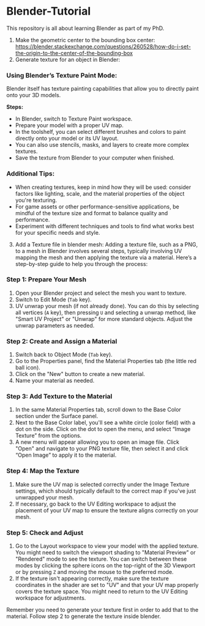 # Blender-Tutorial
This repository is all about learning Blender as part of my PhD.

1. Make the geometric center to the bounding box center: https://blender.stackexchange.com/questions/260528/how-do-i-set-the-origin-to-the-center-of-the-bounding-box
2. Generate texture for an object in Blender:

### Using Blender’s Texture Paint Mode:
Blender itself has texture painting capabilities that allow you to directly paint onto your 3D models.

**Steps:**
- In Blender, switch to Texture Paint workspace.
- Prepare your model with a proper UV map.
- In the toolshelf, you can select different brushes and colors to paint directly onto your model or its UV layout.
- You can also use stencils, masks, and layers to create more complex textures.
- Save the texture from Blender to your computer when finished.

### Additional Tips:
- When creating textures, keep in mind how they will be used: consider factors like lighting, scale, and the material properties of the object you're texturing.
- For game assets or other performance-sensitive applications, be mindful of the texture size and format to balance quality and performance.
- Experiment with different techniques and tools to find what works best for your specific needs and style.

3. Add a Texture file in blender mesh:
Adding a texture file, such as a PNG, to a mesh in Blender involves several steps, typically involving UV mapping the mesh and then applying the texture via a material. Here’s a step-by-step guide to help you through the process:

### Step 1: Prepare Your Mesh
1. Open your Blender project and select the mesh you want to texture.
2. Switch to Edit Mode (`Tab` key).
3. UV unwrap your mesh (if not already done). You can do this by selecting all vertices (`A` key), then pressing `U` and selecting a unwrap method, like "Smart UV Project" or "Unwrap" for more standard objects. Adjust the unwrap parameters as needed.

### Step 2: Create and Assign a Material
1. Switch back to Object Mode (`Tab` key).
2. Go to the Properties panel, find the Material Properties tab (the little red ball icon).
3. Click on the "New" button to create a new material.
4. Name your material as needed.

### Step 3: Add Texture to the Material
1. In the same Material Properties tab, scroll down to the Base Color section under the Surface panel.
2. Next to the Base Color label, you'll see a white circle (color field) with a dot on the side. Click on the dot to open the menu, and select “Image Texture” from the options.
3. A new menu will appear allowing you to open an image file. Click "Open" and navigate to your PNG texture file, then select it and click “Open Image” to apply it to the material.

### Step 4: Map the Texture
1. Make sure the UV map is selected correctly under the Image Texture settings, which should typically default to the correct map if you've just unwrapped your mesh.
2. If necessary, go back to the UV Editing workspace to adjust the placement of your UV map to ensure the texture aligns correctly on your mesh.

### Step 5: Check and Adjust
1. Go to the Layout workspace to view your model with the applied texture. You might need to switch the viewport shading to "Material Preview" or "Rendered" mode to see the texture. You can switch between these modes by clicking the sphere icons on the top-right of the 3D Viewport or by pressing `Z` and moving the mouse to the preferred mode.
2. If the texture isn't appearing correctly, make sure the texture coordinates in the shader are set to "UV" and that your UV map properly covers the texture space. You might need to return to the UV Editing workspace for adjustments. 

Remember you need to generate your texture first in order to add that to the material. Follow step 2 to generate the texture inside blender.

